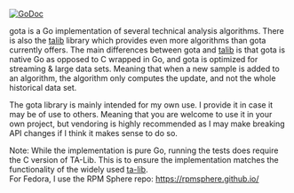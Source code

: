 [![GoDoc](https://godoc.org/github.com/phemmer/gota?status.svg)](https://godoc.org/github.com/phemmer/gota)

gota is a Go implementation of several technical analysis algorithms. There is also the [talib](https://github.com/phemmer/talib) library which provides even more algorithms than gota currently offers. The main differences between gota and [talib](https://github.com/phemmer/talib) is that gota is native Go as opposed to C wrapped in Go, and gota is optimized for streaming & large data sets. Meaning that when a new sample is added to an algorithm, the algorithm only computes the update, and not the whole historical data set.

The gota library is mainly intended for my own use. I provide it in case it may be of use to others. Meaning that you are welcome to use it in your own project, but vendoring is highly recommended as I may make breaking API changes if I think it makes sense to do so.

Note: While the implementation is pure Go, running the tests does require the C version of TA-Lib. This is to ensure the implementation matches the functionality of the widely used [ta-lib](https://ta-lib.org).  
For Fedora, I use the RPM Sphere repo: https://rpmsphere.github.io/
